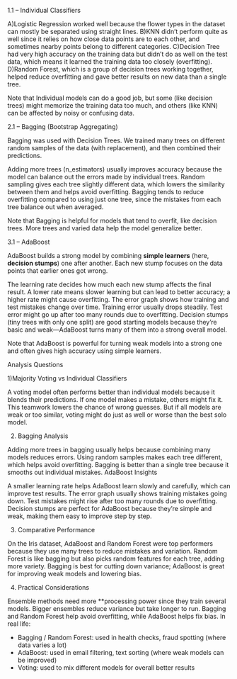
1.1 – Individual Classifiers

A)Logistic Regression worked well because the flower types in the dataset can mostly be separated using straight lines.
B)KNN didn’t perform quite as well since it relies on how close data points are to each other, and sometimes nearby points belong to different categories.
C)Decision Tree had very high accuracy on the training data but didn’t do as well on the test data, which means it learned the training data too closely (overfitting).
D)Random Forest, which is a group of decision trees working together, helped reduce overfitting and gave better results on new data than a single tree.

Note that Individual models can do a good job, but some (like decision trees) might memorize the training data too much, and others (like KNN) can be affected by noisy or confusing data.



2.1 – Bagging (Bootstrap Aggregating)

Bagging was used with Decision Trees. We trained many trees on different random samples of the data (with replacement), and then combined their predictions.

Adding more trees (n_estimators) usually improves accuracy because the model can balance out the errors made by individual trees.
Random sampling gives each tree slightly different data, which lowers the similarity between them and helps avoid overfitting.
Bagging tends to reduce overfitting compared to using just one tree, since the mistakes from each tree balance out when averaged.

Note that Bagging is helpful for models that tend to overfit, like decision trees. More trees and varied data help the model generalize better.



 3.1 – AdaBoost

AdaBoost builds a strong model by combining **simple learners** (here, **decision stumps**) one after another. Each new stump focuses on the data points that earlier ones got wrong.

The learning rate decides how much each new stump affects the final result. A lower rate means slower learning but can lead to better accuracy; a higher rate might cause overfitting.
 The error graph shows how training and test mistakes change over time. Training error usually drops steadily. Test error might go up after too many rounds due to overfitting.
Decision stumps (tiny trees with only one split) are good starting models because they’re basic and weak—AdaBoost turns many of them into a strong overall model.

Note that AdaBoost is powerful for turning weak models into a strong one and often gives high accuracy using simple learners.



Analysis Questions

1)Majority Voting vs Individual Classifiers

A voting model often performs better than individual models because it blends their predictions. If one model makes a mistake, others might fix it. This teamwork lowers the chance of wrong guesses. But if all models are weak or too similar, voting might do just as well or worse than the best solo model.

2) Bagging Analysis

Adding more trees in bagging usually helps because combining many models reduces errors. Using random samples makes each tree different, which helps avoid overfitting. Bagging is better than a single tree because it smooths out individual mistakes.
AdaBoost Insights

A smaller learning rate helps AdaBoost learn slowly and carefully, which can improve test results. The error graph usually shows training mistakes going down. Test mistakes might rise after too many rounds due to overfitting. Decision stumps are perfect for AdaBoost because they’re simple and weak, making them easy to improve step by step.

3) Comparative Performance

On the Iris dataset, AdaBoost and Random Forest were top performers because they use many trees to reduce mistakes and variation. Random Forest is like bagging but also picks random features for each tree, adding more variety. Bagging is best for cutting down variance; AdaBoost is great for improving weak models and lowering bias.

4) Practical Considerations

Ensemble methods need more **processing power since they train several models. Bigger ensembles reduce variance but take longer to run. Bagging and Random Forest help avoid overfitting, while AdaBoost helps fix bias. In real life:

* Bagging / Random Forest: used in health checks, fraud spotting (where data varies a lot)
* AdaBoost: used in email filtering, text sorting (where weak models can be improved)
* Voting: used to mix different models for overall better results

